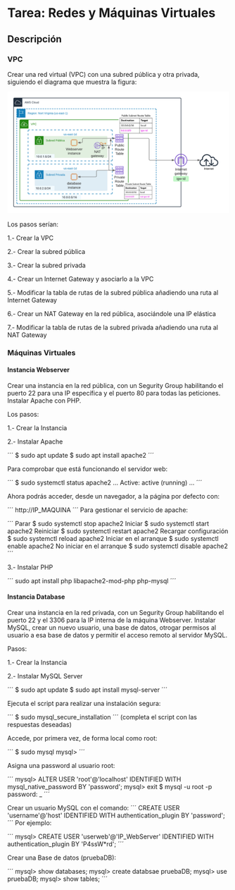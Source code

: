 # Tarea: Redes y Máquinas Virtuales


## Descripción

### VPC 
Crear una red virtual (VPC) con una subred pública y otra privada, siguiendo el diagrama que muestra la figura:

<img src="diagrama.png" />

Los pasos serían:

1.- Crear la VPC

2.- Crear la subred pública

3.- Crear la subred privada

4.- Crear un Internet Gateway y asociarlo a la VPC

5.- Modificar la tabla de rutas de la subred pública añadiendo una ruta al Internet Gateway

6.- Crear un NAT Gateway en la red pública, asociándole una IP elástica

7.- Modificar la tabla de rutas de la subred privada añadiendo una ruta al NAT Gateway

### Máquinas Virtuales

#### Instancia Webserver

Crear una instancia en la red pública, con un Segurity Group habilitando el puerto 22 para una IP específica y el puerto 80 para todas las peticiones. Instalar Apache con PHP.

Los pasos:

1.- Crear la Instancia

2.- Instalar Apache

´´´
$ sudo apt update
$ sudo apt install apache2
´´´

Para comprobar que está funcionando el servidor web:

´´´
$ sudo systemctl status apache2
...
Active: active (running)
...
´´´

Ahora podrás acceder, desde un navegador, a la página por defecto con:

´´´
http://IP_MAQUINA
´´´
Para gestionar el servicio de apache:

´´´
Parar
$ sudo systemctl stop apache2
Iniciar
$ sudo systemctl start apache2
Reiniciar
$ sudo systemctl restart apache2
Recargar configuración
$ sudo systemctl reload apache2
Iniciar en el arranque
$ sudo systemctl enable apache2
No iniciar en el arranque
$ sudo systemctl disable apache2
´´´


3.- Instalar PHP

´´´
sudo apt install php libapache2-mod-php php-mysql
´´´ 


#### Instancia Database

Crear una instancia en la red privada, con un Segurity Group habilitando el puerto 22 y el 3306 para la IP interna de la máquina Webserver. Instalar MySQL, crear un nuevo usuario, una base de datos, otrogar permisos al usuario a esa base de datos y permitir el acceso remoto al servidor MySQL.

Pasos:

1.- Crear la Instancia

2.- Instalar MySQL Server

´´´
$ sudo apt update
$ sudo apt install mysql-server
´´´

Ejecuta el script para realizar una instalación segura:

´´´
$ sudo mysql_secure_installation
´´´
(completa el script con las respuestas deseadas)

Accede, por primera vez, de forma local como root:

´´´
$ sudo mysql
mysql>
´´´

Asigna una password al usuario root:

´´´
mysql> ALTER USER 'root'@'localhost' IDENTIFIED WITH mysql_native_password BY 'password';
mysql> exit
$ mysql -u root -p
password: _
´´´

Crear un usuario MySQL con el comando:
´´´
CREATE USER 'username'@'host' IDENTIFIED WITH authentication_plugin BY 'password';
´´´
Por ejemplo:

´´´
mysql> CREATE USER 'userweb'@'IP_WebServer' IDENTIFIED WITH authentication_plugin BY 'P4ssW*rd';
´´´

Crear una Base de datos (pruebaDB):

´´´
mysql> show databases;
mysql> create databsae pruebaDB;
mysql> use pruebaDB;
mysql> show tables;
´´´

